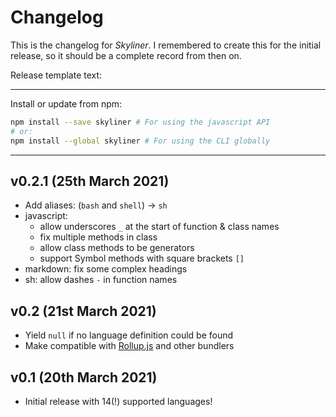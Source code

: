 # Changelog
This is the changelog for _Skyliner_. I remembered to create this for the initial release, so it should be a complete record from then on.

Release template text:

-----

Install or update from npm:

```bash
npm install --save skyliner # For using the javascript API
# or:
npm install --global skyliner # For using the CLI globally
```

-----

## v0.2.1 (25th March 2021)
 - Add aliases: (`bash` and `shell`) → `sh`
 - javascript:
     - allow underscores `_` at the start of function & class names
     - fix multiple methods in class
     - allow class methods to be generators
     - support Symbol methods with square brackets `[]`
 - markdown: fix some complex headings
 - sh: allow dashes `-` in function names


## v0.2 (21st March 2021)
 - Yield `null` if no language definition could be found
 - Make compatible with [Rollup.js](https://https://rollupjs.org/guide/en/) and other bundlers


## v0.1 (20th March 2021)
 - Initial release with 14(!) supported languages!
